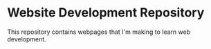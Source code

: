 # Website Development Repository

This repository contains webpages that I'm making to learn web development.
